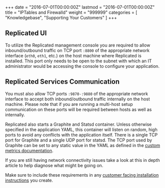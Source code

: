 +++
date = "2016-07-01T00:00:00Z"
lastmod = "2016-07-01T00:00:00Z"
title = "IPTables and Firewalld"
weight = "999999"
categories = [ "Knowledgebase", "Supporting Your Customers" ]
+++

## Replicated UI

To utilize the Replicated management console you are required to allow inbound/outbound traffic on TCP port `:8800` of the appropriate network interface (`eth0`, `eth1`, etc.) on the host machine where Replicated is installed. This port only needs to be open to the subnet with which an IT administrator would be accessing the console to configure your application.

## Replicated Services Communication

You must also allow TCP ports `:9870-:9880` of the appropriate network interface to accept both inbound/outbound traffic internally on the host machine. Please note that if you are running a multi-host setup communication on these ports will be required between hosts as well as internally.

Replicated also starts a Graphite and Statsd container. Unless otherwise specified in the application YAML, this container will listen on random, high ports to avoid any conflicts with the application itself. There is a single TCP port for Graphite and a single UDP port for statsd. The TCP port used by Graphite can be set to any static value in the YAML as defined in the [custom metrics documentation](https://www.replicated.com/docs/kb/developer-resources/custom-metrics/#graphite).

If you are still having network connectivity issues take a look at this in depth article to help diagnose what might be going on.

Make sure to include these requirements in any 
[customer facing installation instructions](https://support.replicated.com/hc/en-us/articles/216652467) you create.
